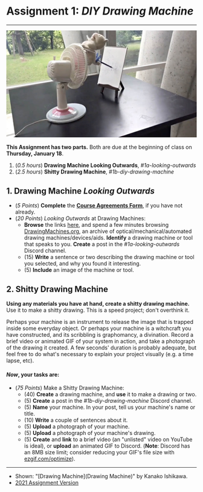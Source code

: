 # Assignment 1: *DIY Drawing Machine*

---

[![Fan/Toy Drawing Machine](fan-drawing-machine.jpg)](https://vimeo.com/305405463)

**This Assignment has two parts.** Both are due at the beginning of class on **Thursday, January 18**.

1. (*0.5 hours*) **Drawing Machine Looking Outwards**, *#1a-looking-outwards* 
2. (*2.5 hours*) **Shitty Drawing Machine**, *#1b-diy-drawing-machine*



## 1. Drawing Machine *Looking Outwards*

* (*5 Points*) **Complete** the [**Course Agreements Form**](https://forms.gle/aJ3QvYeEK2PkCnYU6), if you have not already.
* (*20 Points*) *Looking Outwards* at Drawing Machines:
  * **Browse** the links [here](../../lectures/2024/0116_hello/README.md), and spend a few minutes browsing [DrawingMachines.org](https://drawingmachines.org/), an archive of optical/mechanical/automated drawing machines/devices/aids. **Identify** a drawing machine or tool that speaks to you. **Create** a post in the *#1a-looking-outwards* Discord channel. 
  * (15) **Write** a sentence or two describing the drawing machine or tool you selected, and why you found it interesting.
  * (5) **Include** an image of the machine or tool. 


## 2. Shitty Drawing Machine

**Using any materials you have at hand, create a shitty drawing machine.** Use it to make a shitty drawing. This is a speed project; don't overthink it. 

Perhaps your machine is an instrument to release the image that is trapped inside some everyday object. Or perhaps your machine is a witchcraft you have constructed, and its scribbling is graphomancy, a divination. Record a brief video or animated GIF of your system in action, and take a photograph of the drawing it created. A few seconds' duration is probably adequate, but feel free to do what's necessary to explain your project visually (e.g. a time lapse, etc). 

#### *Now*, your tasks are: 

* (*75 Points*) Make a Shitty Drawing Machine:
	* (40) **Create** a drawing machine, and **use** it to make a drawing or two. 
	* (5) **Create** a post in the *#1b-diy-drawing-machine* Discord channel.
	* (5) **Name** your machine. In your post, tell us your machine's name or title. 
	* (10) **Write** a couple of sentences about it.
	* (5) **Upload** a photograph of your machine. 
	* (5) **Upload** a photograph of your machine's drawing. 
	* (5) **Create** and **link** to a brief video (an "unlisted" video on YouTube is ideal), or **upload** an animated GIF to Discord. (**Note**: Discord has an 8MB size limit; consider reducing your GIF's file size with [ezgif.com/optimize](https://ezgif.com/optimize)).

---

* Shown: "[Drawing Machine](Drawing Machine)" by Kanako Ishikawa.
* [2021 Assignment Version](https://courses.ideate.cmu.edu/60-428/f2021/offerings/1-drawing-machine/)